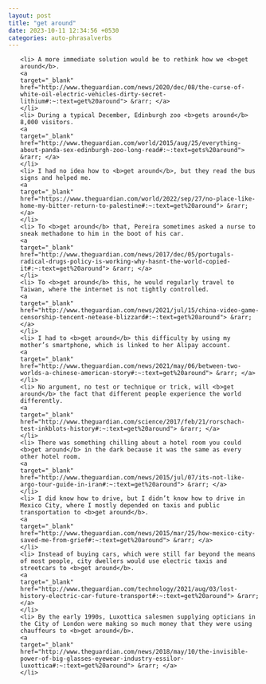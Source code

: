```yaml
---
layout: post
title: "get around"
date: 2023-10-11 12:34:56 +0530
categories: auto-phrasalverbs
---
```

<ol>

    <li> A more immediate solution would be to rethink how we <b>get around</b>.
    <a 
    target="_blank" 
    href="http://www.theguardian.com/news/2020/dec/08/the-curse-of-white-oil-electric-vehicles-dirty-secret-lithium#:~:text=get%20around"> &rarr; </a>
    </li>
    <li> During a typical December, Edinburgh zoo <b>gets around</b> 8,000 visitors.
    <a 
    target="_blank" 
    href="http://www.theguardian.com/world/2015/aug/25/everything-about-panda-sex-edinburgh-zoo-long-read#:~:text=gets%20around"> &rarr; </a>
    </li>
    <li> I had no idea how to <b>get around</b>, but they read the bus signs and helped me.
    <a 
    target="_blank" 
    href="https://www.theguardian.com/world/2022/sep/27/no-place-like-home-my-bitter-return-to-palestine#:~:text=get%20around"> &rarr; </a>
    </li>
    <li> To <b>get around</b> that, Pereira sometimes asked a nurse to sneak methadone to him in the boot of his car.
    <a 
    target="_blank" 
    href="http://www.theguardian.com/news/2017/dec/05/portugals-radical-drugs-policy-is-working-why-hasnt-the-world-copied-it#:~:text=get%20around"> &rarr; </a>
    </li>
    <li> To <b>get around</b> this, he would regularly travel to Taiwan, where the internet is not tightly controlled.
    <a 
    target="_blank" 
    href="http://www.theguardian.com/news/2021/jul/15/china-video-game-censorship-tencent-netease-blizzard#:~:text=get%20around"> &rarr; </a>
    </li>
    <li> I had to <b>get around</b> this difficulty by using my mother’s smartphone, which is linked to her Alipay account.
    <a 
    target="_blank" 
    href="http://www.theguardian.com/news/2021/may/06/between-two-worlds-a-chinese-american-story#:~:text=get%20around"> &rarr; </a>
    </li>
    <li> No argument, no test or technique or trick, will <b>get around</b> the fact that different people experience the world differently.
    <a 
    target="_blank" 
    href="http://www.theguardian.com/science/2017/feb/21/rorschach-test-inkblots-history#:~:text=get%20around"> &rarr; </a>
    </li>
    <li> There was something chilling about a hotel room you could <b>get around</b> in the dark because it was the same as every other hotel room.
    <a 
    target="_blank" 
    href="http://www.theguardian.com/news/2015/jul/07/its-not-like-argo-tour-guide-in-iran#:~:text=get%20around"> &rarr; </a>
    </li>
    <li> I did know how to drive, but I didn’t know how to drive in Mexico City, where I mostly depended on taxis and public transportation to <b>get around</b>.
    <a 
    target="_blank" 
    href="http://www.theguardian.com/news/2015/mar/25/how-mexico-city-saved-me-from-grief#:~:text=get%20around"> &rarr; </a>
    </li>
    <li> Instead of buying cars, which were still far beyond the means of most people, city dwellers would use electric taxis and streetcars to <b>get around</b>.
    <a 
    target="_blank" 
    href="http://www.theguardian.com/technology/2021/aug/03/lost-history-electric-car-future-transport#:~:text=get%20around"> &rarr; </a>
    </li>
    <li> By the early 1990s, Luxottica salesmen supplying opticians in the City of London were making so much money that they were using chauffeurs to <b>get around</b>.
    <a 
    target="_blank" 
    href="http://www.theguardian.com/news/2018/may/10/the-invisible-power-of-big-glasses-eyewear-industry-essilor-luxottica#:~:text=get%20around"> &rarr; </a>
    </li>